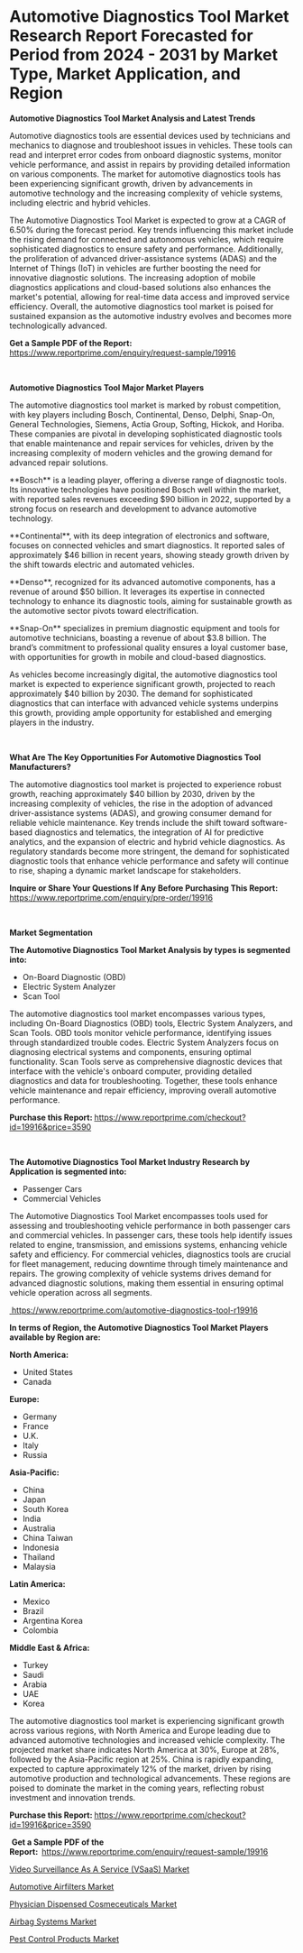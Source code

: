 <p><h1>Automotive Diagnostics Tool Market Research Report Forecasted for Period from 2024 -  2031 by Market Type, Market Application, and Region</h1></p><p><strong>Automotive Diagnostics Tool Market Analysis and Latest Trends</strong></p>
<p><p>Automotive diagnostics tools are essential devices used by technicians and mechanics to diagnose and troubleshoot issues in vehicles. These tools can read and interpret error codes from onboard diagnostic systems, monitor vehicle performance, and assist in repairs by providing detailed information on various components. The market for automotive diagnostics tools has been experiencing significant growth, driven by advancements in automotive technology and the increasing complexity of vehicle systems, including electric and hybrid vehicles.</p><p>The Automotive Diagnostics Tool Market is expected to grow at a CAGR of 6.50% during the forecast period. Key trends influencing this market include the rising demand for connected and autonomous vehicles, which require sophisticated diagnostics to ensure safety and performance. Additionally, the proliferation of advanced driver-assistance systems (ADAS) and the Internet of Things (IoT) in vehicles are further boosting the need for innovative diagnostic solutions. The increasing adoption of mobile diagnostics applications and cloud-based solutions also enhances the market's potential, allowing for real-time data access and improved service efficiency. Overall, the automotive diagnostics tool market is poised for sustained expansion as the automotive industry evolves and becomes more technologically advanced.</p></p>
<p><strong>Get a Sample PDF of the Report:&nbsp;</strong> <a href="https://www.reportprime.com/enquiry/request-sample/19916?utm_campaign=31&utm_medium=2&utm_source=Github&utm_content=ia&utm_term=23112024&utm_id=automotive-diagnostics-tool">https://www.reportprime.com/enquiry/request-sample/19916</a></p>
<p>&nbsp;</p>
<p><strong>Automotive Diagnostics Tool Major Market Players</strong></p>
<p><p>The automotive diagnostics tool market is marked by robust competition, with key players including Bosch, Continental, Denso, Delphi, Snap-On, General Technologies, Siemens, Actia Group, Softing, Hickok, and Horiba. These companies are pivotal in developing sophisticated diagnostic tools that enable maintenance and repair services for vehicles, driven by the increasing complexity of modern vehicles and the growing demand for advanced repair solutions.</p><p>**Bosch** is a leading player, offering a diverse range of diagnostic tools. Its innovative technologies have positioned Bosch well within the market, with reported sales revenues exceeding $90 billion in 2022, supported by a strong focus on research and development to advance automotive technology.</p><p>**Continental**, with its deep integration of electronics and software, focuses on connected vehicles and smart diagnostics. It reported sales of approximately $46 billion in recent years, showing steady growth driven by the shift towards electric and automated vehicles.</p><p>**Denso**, recognized for its advanced automotive components, has a revenue of around $50 billion. It leverages its expertise in connected technology to enhance its diagnostic tools, aiming for sustainable growth as the automotive sector pivots toward electrification.</p><p>**Snap-On** specializes in premium diagnostic equipment and tools for automotive technicians, boasting a revenue of about $3.8 billion. The brand’s commitment to professional quality ensures a loyal customer base, with opportunities for growth in mobile and cloud-based diagnostics.</p><p>As vehicles become increasingly digital, the automotive diagnostics tool market is expected to experience significant growth, projected to reach approximately $40 billion by 2030. The demand for sophisticated diagnostics that can interface with advanced vehicle systems underpins this growth, providing ample opportunity for established and emerging players in the industry.</p></p>
<p>&nbsp;</p>
<p><strong>What Are The Key Opportunities For Automotive Diagnostics Tool Manufacturers?</strong></p>
<p><p>The automotive diagnostics tool market is projected to experience robust growth, reaching approximately $40 billion by 2030, driven by the increasing complexity of vehicles, the rise in the adoption of advanced driver-assistance systems (ADAS), and growing consumer demand for reliable vehicle maintenance. Key trends include the shift toward software-based diagnostics and telematics, the integration of AI for predictive analytics, and the expansion of electric and hybrid vehicle diagnostics. As regulatory standards become more stringent, the demand for sophisticated diagnostic tools that enhance vehicle performance and safety will continue to rise, shaping a dynamic market landscape for stakeholders.</p></p>
<p><strong>Inquire or Share Your Questions If Any Before Purchasing This Report:</strong> <a href="https://www.reportprime.com/enquiry/pre-order/19916?utm_campaign=31&utm_medium=2&utm_source=Github&utm_content=ia&utm_term=23112024&utm_id=automotive-diagnostics-tool">https://www.reportprime.com/enquiry/pre-order/19916</a></p>
<p>&nbsp;</p>
<p><strong>Market Segmentation</strong></p>
<p><strong>The Automotive Diagnostics Tool Market Analysis by types is segmented into:</strong></p>
<p><ul><li>On-Board Diagnostic (OBD)</li><li>Electric System Analyzer</li><li>Scan Tool</li></ul></p>
<p><p>The automotive diagnostics tool market encompasses various types, including On-Board Diagnostics (OBD) tools, Electric System Analyzers, and Scan Tools. OBD tools monitor vehicle performance, identifying issues through standardized trouble codes. Electric System Analyzers focus on diagnosing electrical systems and components, ensuring optimal functionality. Scan Tools serve as comprehensive diagnostic devices that interface with the vehicle's onboard computer, providing detailed diagnostics and data for troubleshooting. Together, these tools enhance vehicle maintenance and repair efficiency, improving overall automotive performance.</p></p>
<p><strong>Purchase this Report:&nbsp;</strong><a href="https://www.reportprime.com/checkout?id=19916&price=3590&utm_campaign=31&utm_medium=2&utm_source=Github&utm_content=ia&utm_term=23112024&utm_id=automotive-diagnostics-tool">https://www.reportprime.com/checkout?id=19916&price=3590</a></p>
<p>&nbsp;</p>
<p><strong>The Automotive Diagnostics Tool Market Industry Research by Application is segmented into:</strong></p>
<p><ul><li>Passenger Cars</li><li>Commercial Vehicles</li></ul></p>
<p><p>The Automotive Diagnostics Tool Market encompasses tools used for assessing and troubleshooting vehicle performance in both passenger cars and commercial vehicles. In passenger cars, these tools help identify issues related to engine, transmission, and emissions systems, enhancing vehicle safety and efficiency. For commercial vehicles, diagnostics tools are crucial for fleet management, reducing downtime through timely maintenance and repairs. The growing complexity of vehicle systems drives demand for advanced diagnostic solutions, making them essential in ensuring optimal vehicle operation across all segments.</p></p>
<p><a href="https://www.reportprime.com/automotive-diagnostics-tool-r19916?utm_campaign=31&utm_medium=2&utm_source=Github&utm_content=ia&utm_term=23112024&utm_id=automotive-diagnostics-tool">&nbsp;https://www.reportprime.com/automotive-diagnostics-tool-r19916</a></p>
<p><strong>In terms of Region, the Automotive Diagnostics Tool Market Players available by Region are:</strong></p>
<p>
    <p> <strong> North America: </strong>
        <ul>
            <li>United States</li>
            <li>Canada</li>
        </ul>
        </p> 
    <p> <strong> Europe: </strong>
        <ul>
            <li>Germany</li>
            <li>France</li>
            <li>U.K.</li>
            <li>Italy</li>
            <li>Russia</li>
        </ul>
        </p> 
    <p> <strong> Asia-Pacific: </strong>
        <ul>
            <li>China</li>
            <li>Japan</li>
            <li>South Korea</li>
            <li>India</li>
            <li>Australia</li>
            <li>China Taiwan</li>
            <li>Indonesia</li>
            <li>Thailand</li>
            <li>Malaysia</li>
        </ul>
        </p> 
    <p> <strong> Latin America: </strong>
        <ul>
            <li>Mexico</li>
            <li>Brazil</li>
            <li>Argentina Korea</li>
            <li>Colombia</li>
        </ul>
        </p> 
    <p> <strong> Middle East & Africa: </strong>
        <ul>
            <li>Turkey</li>
            <li>Saudi</li>
            <li>Arabia</li>
            <li>UAE</li>
            <li>Korea</li>
        </ul>
    </p>
    </p>
<p><p>The automotive diagnostics tool market is experiencing significant growth across various regions, with North America and Europe leading due to advanced automotive technologies and increased vehicle complexity. The projected market share indicates North America at 30%, Europe at 28%, followed by the Asia-Pacific region at 25%. China is rapidly expanding, expected to capture approximately 12% of the market, driven by rising automotive production and technological advancements. These regions are poised to dominate the market in the coming years, reflecting robust investment and innovation trends.</p></p>
<p><strong>Purchase this Report: </strong><a href="https://www.reportprime.com/checkout?id=19916&price=3590&utm_campaign=31&utm_medium=2&utm_source=Github&utm_content=ia&utm_term=23112024&utm_id=automotive-diagnostics-tool">https://www.reportprime.com/checkout?id=19916&price=3590</a></p>
<p>&nbsp;<strong>Get a Sample PDF of the Report:&nbsp;&nbsp;</strong><a href="https://www.reportprime.com/enquiry/request-sample/19916?utm_campaign=31&utm_medium=2&utm_source=Github&utm_content=ia&utm_term=23112024&utm_id=automotive-diagnostics-tool">https://www.reportprime.com/enquiry/request-sample/19916</a></p>
<p><strong></strong></p>
<p><p><a href="https://issuu.com/reportprime-2/docs/video-surveillance-as-a-service-vsa_d6a85f5fe6d9f0?utm_campaign=31&utm_medium=2&utm_source=Github&utm_content=ia&utm_term=23112024&utm_id=automotive-diagnostics-tool">Video Surveillance As A Service (VSaaS) Market</a></p><p><a href="https://github.com/rahu1506/Market-Research-Report-List-6/blob/main/automotive-airfilters-market.md?utm_campaign=31&utm_medium=2&utm_source=Github&utm_content=ia&utm_term=23112024&utm_id=automotive-diagnostics-tool">Automotive Airfilters Market</a></p><p><a href="https://www.linkedin.com/pulse/physician-dispensed-cosmeceuticals-market-outlook-from-2024-2031-za4jf?utm_campaign=31&utm_medium=2&utm_source=Github&utm_content=ia&utm_term=23112024&utm_id=automotive-diagnostics-tool">Physician Dispensed Cosmeceuticals Market</a></p><p><a href="https://github.com/FassouRP/Market-Research-Report-List-6/blob/main/airbag-systems-market.md?utm_campaign=31&utm_medium=2&utm_source=Github&utm_content=ia&utm_term=23112024&utm_id=automotive-diagnostics-tool">Airbag Systems Market</a></p><p><a href="https://www.linkedin.com/pulse/revolutionizing-success-in-depth-review-theglobal-pest-control-mzqcc?utm_campaign=31&utm_medium=2&utm_source=Github&utm_content=ia&utm_term=23112024&utm_id=automotive-diagnostics-tool">Pest Control Products Market</a></p></p>